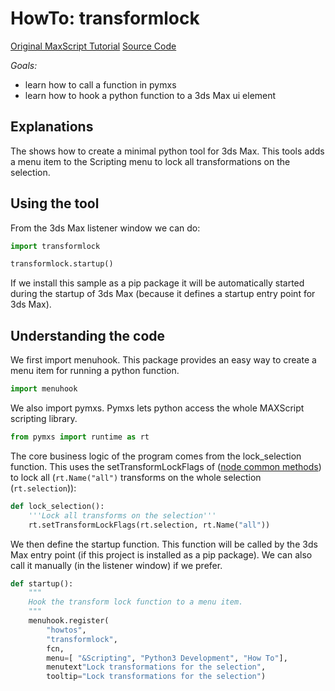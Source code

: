 # HowTo: transformlock

[Original MaxScript Tutorial](https://help.autodesk.com/view/3DSMAX/2020/ENU/?guid=GUID-8EB13535-72B4-439C-94D3-E93434BA163B)
[Source Code](transformlock/__init__.py) 

*Goals:* 
- learn how to call a function in pymxs
- learn how to hook a python function to a 3ds Max ui element

## Explanations

The shows how to create a minimal python tool for 3ds Max. This tools adds a menu item
to the Scripting menu to lock all transformations on the selection.

## Using the tool

From the 3ds Max listener window we can do:

```python
import transformlock

transformlock.startup()
```

If we install this sample as a pip package it will be automatically
started during the startup of 3ds Max (because it defines a startup
entry point for 3ds Max).

## Understanding the code

We first import menuhook. This package provides an easy way to create a menu item
for running a python function.

```python
import menuhook
```

We also import pymxs. Pymxs lets python access the whole MAXScript scripting library.

```python
from pymxs import runtime as rt
```

The core business logic of the program comes from the lock\_selection function. This uses
the setTransformLockFlags of ([node common methods](https://help.autodesk.com/view/3DSMAX/2020/ENU/?guid=GUID-D1D7EB56-A370-4B07-99B4-BC779FB87CAF#GUID-D1D7EB56-A370-4B07-99B4-BC779FB87CAF__SECTION_130281B392F64446B4AE8562EAD75531))
to lock all (`rt.Name("all")` transforms on the whole selection (`rt.selection`)):

```python
def lock_selection():
    '''Lock all transforms on the selection'''
    rt.setTransformLockFlags(rt.selection, rt.Name("all"))
```

We then define the startup function. This function will be called by the 3ds Max
entry point (if this project is installed as a pip package). We can also call it
manually (in the listener window) if we prefer.

```python
def startup():
    """
    Hook the transform lock function to a menu item.
    """
    menuhook.register(
        "howtos",
        "transformlock",
        fcn,
        menu=[ "&Scripting", "Python3 Development", "How To"],
        menutext"Lock transformations for the selection",
        tooltip="Lock transformations for the selection")
```

